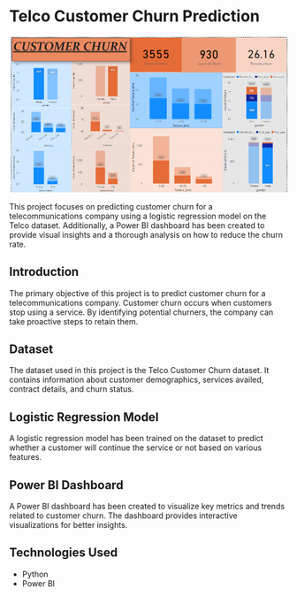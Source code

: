 # Telco Customer Churn Prediction

![Power BI Dashboard](churn_dashboard.png)

This project focuses on predicting customer churn for a telecommunications company using a logistic regression model on the Telco dataset. Additionally, a Power BI dashboard has been created to provide visual insights and a thorough analysis on how to reduce the churn rate.

## Introduction

The primary objective of this project is to predict customer churn for a telecommunications company. Customer churn occurs when customers stop using a service. By identifying potential churners, the company can take proactive steps to retain them.

## Dataset

The dataset used in this project is the Telco Customer Churn dataset. It contains information about customer demographics, services availed, contract details, and churn status.

## Logistic Regression Model

A logistic regression model has been trained on the dataset to predict whether a customer will continue the service or not based on various features.

## Power BI Dashboard

A Power BI dashboard has been created to visualize key metrics and trends related to customer churn. The dashboard provides interactive visualizations for better insights.

## Technologies Used

- Python 
- Power BI 





